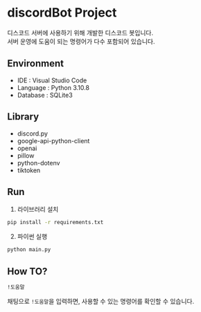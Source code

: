 # discordBot Project

디스코드 서버에 사용하기 위해 개발한 디스코드 봇입니다.<br>
서버 운영에 도움이 되는 명령어가 다수 포함되어 있습니다.

## Environment

* IDE : Visual Studio Code
* Language : Python 3.10.8
* Database : SQLite3

## Library

* discord.py
* google-api-python-client
* openai
* pillow
* python-dotenv
* tiktoken

## Run

1. 라이브러리 설치

```cmd
pip install -r requirements.txt
```

2. 파이썬 실행
```cmd
python main.py
```

## How TO?

```cmd
!도움말
```

채팅으로 `!도움말`을 입력하면, 사용할 수 있는 명령어를 확인할 수 있습니다.